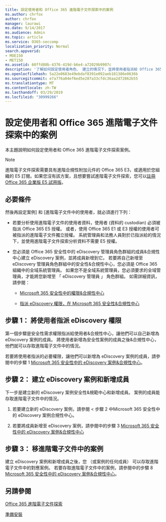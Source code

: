 ```yaml
---
title: 設定使用者和 Office 365 進階電子文件探索中的案例
ms.author: chrfox
author: chrfox
manager: laurawi
ms.date: 9/14/2017
ms.audience: Admin
ms.topic: article
ms.service: O365-seccomp
localization_priority: Normal
search.appverid:
- MOE150
- MET150
ms.assetid: 60ffd80b-4376-419d-b6e4-a72029b9907c
description: '了解如何設定使用者角色、 建立的情況下，並將使用者指派給 Office 365 進階電子文件探索中的案例。  '
ms.openlocfilehash: 5a22e0683e49ebdaf8391e092aeb101386e0636b
ms.sourcegitcommit: e7a776a04ef6ed5e287a33cfdc36aa2d72862b55
ms.translationtype: MT
ms.contentlocale: zh-TW
ms.lasthandoff: 03/29/2019
ms.locfileid: "30999266"
---
```

# <a name="set-up-users-and-cases-in-office-365-advanced-ediscovery"></a>設定使用者和 Office 365 進階電子文件探索中的案例

本主題說明如何設定使用者和 Office 365 進階電子文件探索案例。
  
> [!NOTE]
> 進階電子文件探索需要具有進階合規性附加元件的 Office 365 E3，或適用於您組織的 E5 訂閱。如果您沒有該方案，且想要嘗試進階電子文件探索，您可以[註冊 Office 365 企業版 E5 試用版](https://go.microsoft.com/fwlink/p/?LinkID=698279)。 
  
## <a name="prerequisites"></a>必要條件

然後再設定案例] 和 [進階電子文件中的使用者，就必須進行下列：
  
- 若要分析使用進階電子文件的使用者資料，使用者 (資料的 custodian) 必須被指派 Office 365 E5 授權。 或者，使用 Office 365 E1 或 E3 授權的使用者可被指派的進階電子文件獨立授權。 系統管理員和法務人員對於已指派給的情況下，並使用進階電子文件探索分析資料不需要 E5 授權。 
    
- 您必須是 Office 365 安全性中的 eDiscovery 管理員角色群組的成員&amp;合規性中心建立 eDiscovery 案例，並將成員新增到它。 若要將自己新增至 eDiscovery 管理員角色群組中的安全性&amp;合規性中心，您必須是 Office 365 組織中的全域系統管理員。 如果您不是全域系統管理員，您必須要求的全域管理員，才能將您新增至 「 eDiscovery 管理員 」 角色群組。 如需詳細資訊，請參閱：
    
  - [Microsoft 365 安全性中的權限&amp;合規性中心](permissions-in-the-security-and-compliance-center.md)
    
  - [指派 eDiscovery 權限，在 Microsoft 365 安全性&amp;合規性中心](assign-ediscovery-permissions.md)
    
## <a name="step-1-assign-users-ediscovery-permissions"></a>步驟 1： 將使用者指派 eDiscovery 權限

第一個步驟是安全性需求權限指派給使用者&amp;合規性中心，讓他們可以自己新增為 eDiscovery 案例的成員。 將使用者新增為安全性案例的成員之後&amp;合規性中心，他們就可以存取進階電子文件中的情況。
  
若要將使用者指派的必要權限，讓他們可以新增為 eDiscovery 案例的成員，請參閱中的步驟 1 [Microsoft 365 安全性中的 eDiscovery 案例&amp;合規性中心](ediscovery-cases.md#step-1-assign-ediscovery-permissions-to-potential-case-members)。
  
## <a name="step-2-create-an-ediscovery-case-and-add-members"></a>步驟 2： 建立 eDiscovery 案例和新增成員

下一步是建立新的 eDiscovery 案例安全性&amp;規範中心和新增成員。 案例的成員能存取進階電子文件中的情況。
  
1. 若要建立新的 eDiscovery 案例，請參閱 < 步驟 2 中<b0>Microsoft 365 安全性中的 eDiscovery 案例<b1></b1>合規性中心</b0>。
    
2. 若要將成員新增至 eDiscovery 案例，請參閱中的步驟 3 [Microsoft 365 安全性中的 eDiscovery 案例&amp;合規性中心](ediscovery-cases.md#step-3-add-members-to-a-case)
    
## <a name="step-3-go-a-case-in-advanced-ediscovery"></a>步驟 3： 移進階電子文件中的案例

建立 eDiscovery 案例和新增成員之後，您 （或案例的任何成員） 可以存取進階電子文件中的對應案例。 若要存取進階電子文件中的案例，請參閱中的步驟 8 [Microsoft 365 安全性中的 eDiscovery 案例&amp;合規性中心](ediscovery-cases.md#step-8-go-to-the-case-in-advanced-ediscovery)。
  
## <a name="see-also"></a>另請參閱

[Office 365 進階電子文件探索](office-365-advanced-ediscovery.md)
  
[準備安裝](prepare-data-for-advanced-ediscovery.md)
 